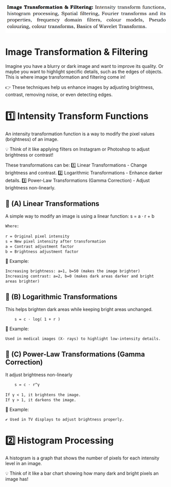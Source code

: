 <img src='./Images/Image Transformation & Filtering.png'>

# Image Transformation & Filtering

Imagine you have a blurry  or dark image and want to improve its quality. Or maybe you want to highlight specific details, such as the edges of objects. This is where image transformation and filtering come in!

👉 These techniques help us enhance images by adjusting brightness, contrast, removing noise, or even detecting edges.

# 1️⃣ Intensity Transform Functions

An intensity transformation function is a way to modify the pixel values (brightness) of an image.

💡 Think of it like applying filters on Instagram or Photoshop to adjust brightness or contrast!

These transformations can be:
    1️⃣ Linear Transformations - Change brightness and contrast.
    2️⃣ Logarithmic Transformations - Enhance darker details.
    3️⃣ Power-Law Transformations (Gamma Correction) - Adjust brightness non-linearly.

## 📌 (A) Linear Transformations

A simple way to modify an image is using a linear function:
        s = a ⋅ r + b
    
    Where:

    r = Original pixel intensity
    s = New pixel intensity after transformation
    a = Contrast adjustment factor
    b = Brightness adjustment factor

📌 Example:

    Increasing brightness: a=1, b=50 (makes the image brighter)
    Increasing contrast: a=2, b=0 (makes dark areas darker and bright areas brighter)

## 📌 (B) Logarithmic Transformations

This helps brighten dark areas while keeping bright areas unchanged.

        s = c ⋅ log( 1 + r )
    

📌 Example:

    Used in medical images (X- rays) to highlight low-intensity details.

## 📌 (C) Power-Law Transformations (Gamma Correction)

It adjust brightness non-linearly

        s = c ⋅ r^γ 
    
    If γ < 1, it brightens the image.
    If γ > 1, it darkens the image.

📌 Example:

    ✔️ Used in TV displays to adjust brightness properly.

# 2️⃣ Histogram Processing

A histogram is a graph that shows the number of pixels for each intensity level in an image.

💡 Think of it like a bar chart showing how many dark and bright pixels an image has!

